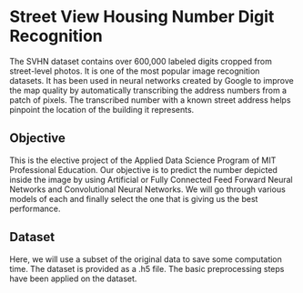 # Street View Housing Number Digit Recognition

The SVHN dataset contains over 600,000 labeled digits cropped from street-level photos. It is one of the most popular image recognition datasets. It has been used in neural networks created by Google to improve the map quality by automatically transcribing the address numbers from a patch of pixels. The transcribed number with a known street address helps pinpoint the location of the building it represents.

## Objective

This is the elective project of the Applied Data Science Program of MIT Professional Education. Our objective is to predict the number depicted inside the image by using Artificial or Fully Connected Feed Forward Neural Networks and Convolutional Neural Networks. We will go through various models of each and finally select the one that is giving us the best performance.

## Dataset

Here, we will use a subset of the original data to save some computation time. The dataset is provided as a .h5 file. The basic preprocessing steps have been applied on the dataset.
